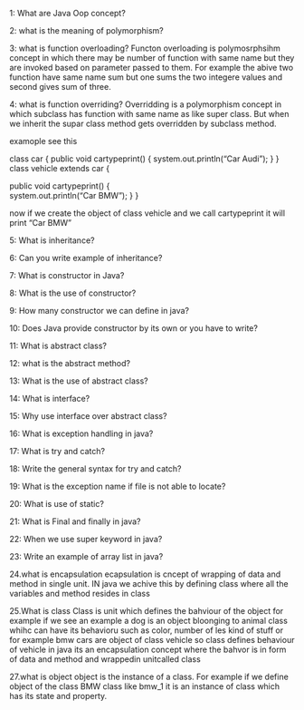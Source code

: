 
1: What are Java Oop concept?

2: what is the meaning of polymorphism?

3: what is function overloading?
Functon overloading  is polymosrphsihm concept in which there may be number of function with same name but they are invoked based on parameter passed to them. For example 
the abive two function have same name sum but one sums the two integere values and second gives sum of three.

4: what is function overriding?
Overridding is a polymorphism concept in which subclass has  function with same name  as like super class. But when we inherit the supar class method gets overridden by subclass method.

examople see this 

class  car
{
    public void cartypeprint()
   {
 system.out.println(“Car Audi”);
   }
}
class vehicle extends car
{

  public void cartypeprint()
    {  
    system.out.println(“Car BMW”);
}
}

now if we create the object of class vehicle and we call cartypeprint it will print  “Car BMW”


5: What is inheritance?

6: Can you write example of inheritance?

7: What is constructor in Java?

8: What is the use of constructor?

9: How many constructor we can define in java?

10: Does Java provide constructor by its own or you have to write?

11: What is abstract class?

12: what is the abstract method?

13: What is the use of abstract class?

14: What is interface?

15: Why use interface over abstract class?

16: What is exception handling in java?

17: What is try and catch?

18: Write the general syntax for try and catch?

19: What is the exception name if file is not able to locate?

20: What is use of static?

21: What is Final and finally in java?

22: When we use super keyword in java?

23: Write an example of array list in java?

24.what is encapsulation
ecapsulation is cncept of wrapping of data and method in single unit. IN java we achive this  by defining class where all the variables and method resides in class

25.What is class
Class is unit which defines the bahviour of the object for example if we see an example a dog is an object bloonging to animal class
whihc can have its behavioru such as color, number of les kind of stuff
or for example bmw cars are object of class vehicle 
so class defines behaviour of vehicle
in java its an encapsulation concept where the bahvor is in form of data and method and wrappedin unitcalled class

27.what is object
object is the instance of a class. For example if we define object of the class BMW class like bmw_1 it is an instance of class which has its state and property.

